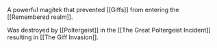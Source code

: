 A powerful magitek that prevented [[Giffs]] from entering the [[Remembered realm]].

Was destroyed by [[Poltergeist]] in the [[The Great Poltergeist Incident]] resulting in [[The Giff Invasion]].